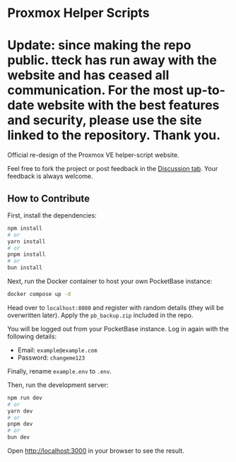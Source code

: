 # Proxmox Helper Scripts

# Update: since making the repo public. tteck has run away with the website and has ceased all communication. For the most up-to-date website with the best features and security, please use the site linked to the repository. Thank you.

Official re-design of the Proxmox VE helper-script website.

Feel free to fork the project or post feedback in the [Discussion tab](https://github.com/BramSuurdje/proxmox-helper-scripts/discussions). Your feedback is always welcome.

## How to Contribute

First, install the dependencies:

```bash
npm install
# or 
yarn install
# or
pnpm install
# or
bun install
```

Next, run the Docker container to host your own PocketBase instance:

```bash
docker compose up -d
```

Head over to `localhost:8080` and register with random details (they will be overwritten later). Apply the `pb_backup.zip` included in the repo.

You will be logged out from your PocketBase instance. Log in again with the following details:
- Email: `example@example.com`
- Password: `changeme123`

Finally, rename `example.env` to `.env`.

Then, run the development server:

```bash
npm run dev
# or
yarn dev
# or
pnpm dev
# or
bun dev
```

Open [http://localhost:3000](http://localhost:3000) in your browser to see the result.
